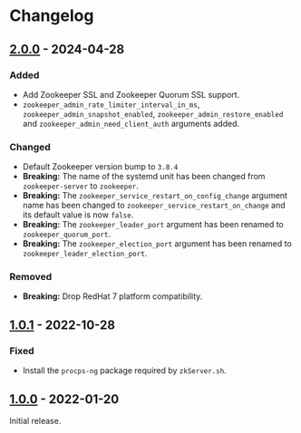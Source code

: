 # Changelog

## [2.0.0] - 2024-04-28

### Added

- Add Zookeeper SSL and Zookeeper Quorum SSL support.
- `zookeeper_admin_rate_limiter_interval_in_ms`, `zookeeper_admin_snapshot_enabled`, `zookeeper_admin_restore_enabled` and `zookeeper_admin_need_client_auth` arguments added.

### Changed

- Default Zookeeper version bump to `3.8.4`
- **Breaking:** The name of the systemd unit has been changed from `zookeeper-server` to `zookeeper`.
- **Breaking:** The `zookeeper_service_restart_on_config_change` argument name has been changed to `zookeeper_service_restart_on_change` and its default value is now `false`.
- **Breaking:** The `zookeeper_leader_port` argument has been renamed to `zookeeper_quorum_port`.
- **Breaking:** The `zookeeper_election_port` argument has been renamed to `zookeeper_leader_election_port`.

### Removed

- **Breaking:** Drop RedHat 7 platform compatibility.

## [1.0.1] - 2022-10-28

### Fixed

- Install the `procps-ng` package required by `zkServer.sh`.

## [1.0.0] - 2022-01-20

Initial release.

[1.0.0]: https://github.com/dborisov/ansible-role-zookeeper/releases/tag/1.0.0
[1.0.1]: https://github.com/dborisov/ansible-role-zookeeper/releases/tag/1.0.1
[2.0.0]: https://github.com/dborisov/ansible-role-zookeeper/releases/tag/2.0.0
